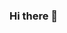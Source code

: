 ### Hi there 👋

<!--
**istiak29/istiak29** is a ✨ _special_ ✨ repository because its `README.md` (this file) appears on your GitHub profile.

Here are some ideas to get you started:

- :right_arrow: I’m currently working on some practice project of React, node, MongoDB
- 🌱 I’m currently learning React, MongoDB
#- 👯 I’m looking to collaborate on ...
#- 🤔 I’m looking for help with ...
- 💬 Ask me about WEb
- 📫 How to reach me: ...

-->
